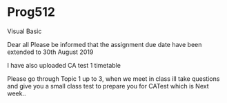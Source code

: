 # Prog512
Visual Basic

Dear all Please be informed that the assignment due date have been extended to 
30th August 2019

I have also uploaded CA test 1 timetable 

Please go through Topic 1 up to 3, when we meet in class ill take questions and give you a small class test to prepare you for CATest which is Next week..

